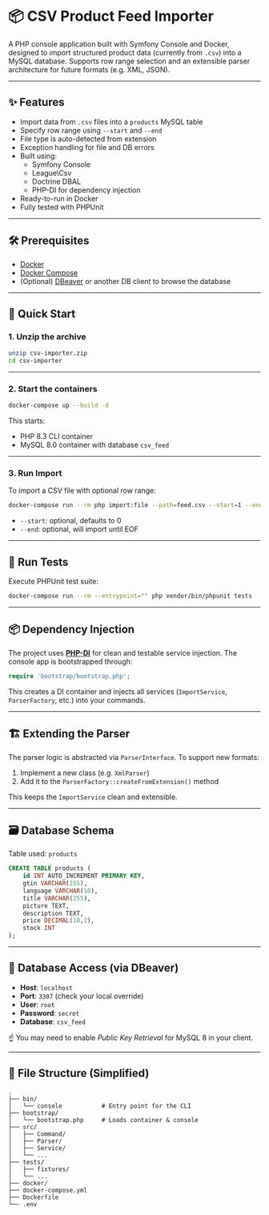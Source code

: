 # 📦 CSV Product Feed Importer

A PHP console application built with Symfony Console and Docker, designed to import structured product data (currently from `.csv`) into a MySQL database. Supports row range selection and an extensible parser architecture for future formats (e.g. XML, JSON).

---

## ✨ Features

- Import data from `.csv` files into a `products` MySQL table
- Specify row range using `--start` and `--end`
- File type is auto-detected from extension
- Exception handling for file and DB errors
- Built using:
  - Symfony Console
  - League\Csv
  - Doctrine DBAL
  - PHP-DI for dependency injection
- Ready-to-run in Docker
- Fully tested with PHPUnit

---

## 🛠 Prerequisites

- [Docker](https://www.docker.com/)
- [Docker Compose](https://docs.docker.com/compose/)
- (Optional) [DBeaver](https://dbeaver.io/) or another DB client to browse the database

---

## 🚀 Quick Start

### 1. Unzip the archive

```bash
unzip csv-importer.zip
cd csv-importer
````

---

### 2. Start the containers

```bash
docker-compose up --build -d
```

This starts:

* PHP 8.3 CLI container
* MySQL 8.0 container with database `csv_feed`

---

### 3. Run Import

To import a CSV file with optional row range:

```bash
docker-compose run --rm php import:file --path=feed.csv --start=1 --end=4
```

* `--start`: optional, defaults to 0
* `--end`: optional, will import until EOF

---

## 🧪 Run Tests

Execute PHPUnit test suite:

```bash
docker-compose run --rm --entrypoint="" php vendor/bin/phpunit tests
```

---

## 📦 Dependency Injection

The project uses **[PHP-DI](https://php-di.org/)** for clean and testable service injection. The console app is bootstrapped through:

```php
require 'bootstrap/bootstrap.php';
```

This creates a DI container and injects all services (`ImportService`, `ParserFactory`, etc.) into your commands.

---

## 🏗 Extending the Parser

The parser logic is abstracted via `ParserInterface`. To support new formats:

1. Implement a new class (e.g. `XmlParser`)
2. Add it to the `ParserFactory::createFromExtension()` method

This keeps the `ImportService` clean and extensible.

---

## 🗃 Database Schema

Table used: `products`

```sql
CREATE TABLE products (
    id INT AUTO_INCREMENT PRIMARY KEY,
    gtin VARCHAR(255),
    language VARCHAR(10),
    title VARCHAR(255),
    picture TEXT,
    description TEXT,
    price DECIMAL(10,2),
    stock INT
);
```

---

## 🧭 Database Access (via DBeaver)

* **Host**: `localhost`
* **Port**: `3307` (check your local override)
* **User**: `root`
* **Password**: `secret`
* **Database**: `csv_feed`

☝ You may need to enable *Public Key Retrieval* for MySQL 8 in your client.

---

## 📁 File Structure (Simplified)

```
.
├── bin/
│   └── console           # Entry point for the CLI
├── bootstrap/
│   └── bootstrap.php     # Loads container & console
├── src/
│   ├── Command/
│   ├── Parser/
│   ├── Service/
│   └── ...
├── tests/
│   ├── fixtures/
│   └── ...
├── docker/
├── docker-compose.yml
├── Dockerfile
└── .env
```
